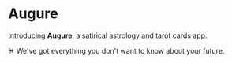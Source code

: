 # Augure

Introducing **Augure**, a satirical astrology and tarot cards app. 

♓ We've got everything you don't want to know about your future.

